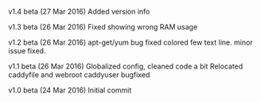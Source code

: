 v1.4 beta (27 Mar 2016)
Added version info

v1.3 beta (26 Mar 2016)
Fixed showing wrong RAM usage 

v1.2 beta (26 Mar 2016)
apt-get/yum bug fixed
colored few text line.
minor issue fixed.

v1.1 beta (26 Mar 2016)
Globalized config, cleaned code a bit
Relocated caddyfile and webroot
caddyuser bugfixed

v1.0 beta (24 Mar 2016)
Initial commit
